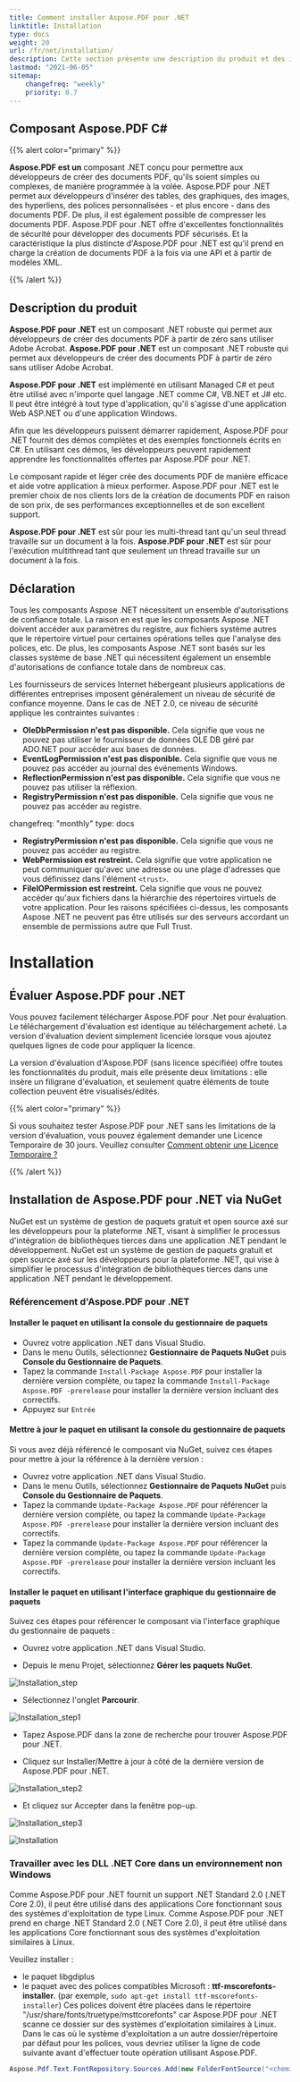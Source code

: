 ```yaml
---
title: Comment installer Aspose.PDF pour .NET
linktitle: Installation
type: docs
weight: 20
url: /fr/net/installation/
description: Cette section présente une description du produit et des instructions pour installer Aspose.PDF pour .Net par vous-même, ainsi que l'utilisation de NuGet.
lastmod: "2021-06-05"
sitemap:
    changefreq: "weekly"
    priority: 0.7
---
```


## Composant Aspose.PDF C#

{{% alert color="primary" %}}

**Aspose.PDF est un** composant .NET conçu pour permettre aux développeurs de créer des documents PDF, qu'ils soient simples ou complexes, de manière programmée à la volée. Aspose.PDF pour .NET permet aux développeurs d'insérer des tables, des graphiques, des images, des hyperliens, des polices personnalisées - et plus encore - dans des documents PDF. De plus, il est également possible de compresser les documents PDF. Aspose.PDF pour .NET offre d'excellentes fonctionnalités de sécurité pour développer des documents PDF sécurisés. Et la caractéristique la plus distincte d'Aspose.PDF pour .NET est qu'il prend en charge la création de documents PDF à la fois via une API et à partir de modèles XML.

{{% /alert %}}

## Description du produit

**Aspose.PDF pour .NET** est un composant .NET robuste qui permet aux développeurs de créer des documents PDF à partir de zéro sans utiliser Adobe Acrobat.
**Aspose.PDF pour .NET** est un composant .NET robuste qui permet aux développeurs de créer des documents PDF à partir de zéro sans utiliser Adobe Acrobat.

**Aspose.PDF pour .NET** est implémenté en utilisant Managed C# et peut être utilisé avec n'importe quel langage .NET comme C#, VB.NET et J# etc. Il peut être intégré à tout type d'application, qu'il s'agisse d'une application Web ASP.NET ou d'une application Windows.

Afin que les développeurs puissent démarrer rapidement, Aspose.PDF pour .NET fournit des démos complètes et des exemples fonctionnels écrits en C#. En utilisant ces démos, les développeurs peuvent rapidement apprendre les fonctionnalités offertes par Aspose.PDF pour .NET.

Le composant rapide et léger crée des documents PDF de manière efficace et aide votre application à mieux performer. Aspose.PDF pour .NET est le premier choix de nos clients lors de la création de documents PDF en raison de son prix, de ses performances exceptionnelles et de son excellent support.

**Aspose.PDF pour .NET** est sûr pour les multi-thread tant qu'un seul thread travaille sur un document à la fois.
**Aspose.PDF pour .NET** est sûr pour l'exécution multithread tant que seulement un thread travaille sur un document à la fois.

## Déclaration

Tous les composants Aspose .NET nécessitent un ensemble d'autorisations de confiance totale. La raison en est que les composants Aspose .NET doivent accéder aux paramètres du registre, aux fichiers système autres que le répertoire virtuel pour certaines opérations telles que l'analyse des polices, etc. De plus, les composants Aspose .NET sont basés sur les classes système de base .NET qui nécessitent également un ensemble d'autorisations de confiance totale dans de nombreux cas.

Les fournisseurs de services Internet hébergeant plusieurs applications de différentes entreprises imposent généralement un niveau de sécurité de confiance moyenne. Dans le cas de .NET 2.0, ce niveau de sécurité applique les contraintes suivantes :

- **OleDbPermission n'est pas disponible.** Cela signifie que vous ne pouvez pas utiliser le fournisseur de données OLE DB géré par ADO.NET pour accéder aux bases de données.
- **EventLogPermission n'est pas disponible.** Cela signifie que vous ne pouvez pas accéder au journal des événements Windows.
- **ReflectionPermission n'est pas disponible.** Cela signifie que vous ne pouvez pas utiliser la réflexion.
- **RegistryPermission n'est pas disponible.** Cela signifie que vous ne pouvez pas accéder au registre.

changefreq: "monthly"
type: docs
- **RegistryPermission n'est pas disponible.** Cela signifie que vous ne pouvez pas accéder au registre.
- **WebPermission est restreint.** Cela signifie que votre application ne peut communiquer qu'avec une adresse ou une plage d'adresses que vous définissez dans l'élément `<trust>`.
- **FileIOPermission est restreint.** Cela signifie que vous ne pouvez accéder qu'aux fichiers dans la hiérarchie des répertoires virtuels de votre application.
Pour les raisons spécifiées ci-dessus, les composants Aspose .NET ne peuvent pas être utilisés sur des serveurs accordant un ensemble de permissions autre que Full Trust.

# Installation

## Évaluer Aspose.PDF pour .NET

Vous pouvez facilement télécharger Aspose.PDF pour .Net pour évaluation. Le téléchargement d'évaluation est identique au téléchargement acheté. La version d'évaluation devient simplement licenciée lorsque vous ajoutez quelques lignes de code pour appliquer la licence.

La version d'évaluation d'Aspose.PDF (sans licence spécifiée) offre toutes les fonctionnalités du produit, mais elle présente deux limitations : elle insère un filigrane d'évaluation, et seulement quatre éléments de toute collection peuvent être visualisés/édités.

{{% alert color="primary" %}}

Si vous souhaitez tester Aspose.PDF pour .NET sans les limitations de la version d'évaluation, vous pouvez également demander une Licence Temporaire de 30 jours. Veuillez consulter [Comment obtenir une Licence Temporaire ?](https://purchase.aspose.com/temporary-license)

{{% /alert %}}

## Installation de Aspose.PDF pour .NET via NuGet

NuGet est un système de gestion de paquets gratuit et open source axé sur les développeurs pour la plateforme .NET, visant à simplifier le processus d'intégration de bibliothèques tierces dans une application .NET pendant le développement.
NuGet est un système de gestion de paquets gratuit et open source axé sur les développeurs pour la plateforme .NET, qui vise à simplifier le processus d'intégration de bibliothèques tierces dans une application .NET pendant le développement.

### Référencement d'Aspose.PDF pour .NET

#### Installer le paquet en utilisant la console du gestionnaire de paquets

- Ouvrez votre application .NET dans Visual Studio.
- Dans le menu Outils, sélectionnez **Gestionnaire de Paquets NuGet** puis **Console du Gestionnaire de Paquets**.
- Tapez la commande `Install-Package Aspose.PDF` pour installer la dernière version complète, ou tapez la commande `Install-Package Aspose.PDF -prerelease` pour installer la dernière version incluant des correctifs.
- Appuyez sur `Entrée`

#### Mettre à jour le paquet en utilisant la console du gestionnaire de paquets

Si vous avez déjà référencé le composant via NuGet, suivez ces étapes pour mettre à jour la référence à la dernière version :

- Ouvrez votre application .NET dans Visual Studio.
- Dans le menu Outils, sélectionnez **Gestionnaire de Paquets NuGet** puis **Console du Gestionnaire de Paquets**.
- Tapez la commande `Update-Package Aspose.PDF` pour référencer la dernière version complète, ou tapez la commande `Update-Package Aspose.PDF -prerelease` pour installer la dernière version incluant des correctifs.
- Tapez la commande `Update-Package Aspose.PDF` pour référencer la dernière version complète, ou tapez la commande `Update-Package Aspose.PDF -prerelease` pour installer la dernière version incluant les correctifs.

#### Installer le paquet en utilisant l'interface graphique du gestionnaire de paquets

Suivez ces étapes pour référencer le composant via l'interface graphique du gestionnaire de paquets :

- Ouvrez votre application .NET dans Visual Studio.

- Depuis le menu Projet, sélectionnez **Gérer les paquets NuGet**.

![Installation_step](../images/install_step.png)

- Sélectionnez l'onglet **Parcourir**.

![Installation_step1](../images/install_step1.png)

- Tapez Aspose.PDF dans la zone de recherche pour trouver Aspose.PDF pour .NET.

- Cliquez sur Installer/Mettre à jour à côté de la dernière version de Aspose.PDF pour .NET.

![Installation_step2](../images/install_step2.png)

- Et cliquez sur Accepter dans la fenêtre pop-up.

![Installation_step3](../images/install_step3.png)

![Installation](../images/install.gif)

### Travailler avec les DLL .NET Core dans un environnement non Windows

Comme Aspose.PDF pour .NET fournit un support .NET Standard 2.0 (.NET Core 2.0), il peut être utilisé dans des applications Core fonctionnant sous des systèmes d'exploitation de type Linux.
Comme Aspose.PDF pour .NET prend en charge .NET Standard 2.0 (.NET Core 2.0), il peut être utilisé dans les applications Core fonctionnant sous des systèmes d'exploitation similaires à Linux.

Veuillez installer :

- le paquet libgdiplus
- le paquet avec des polices compatibles Microsoft : **ttf-mscorefonts-installer**. (par exemple, `sudo apt-get install ttf-mscorefonts-installer`)
Ces polices doivent être placées dans le répertoire "/usr/share/fonts/truetype/msttcorefonts" car Aspose.PDF pour .NET scanne ce dossier sur des systèmes d'exploitation similaires à Linux. Dans le cas où le système d'exploitation a un autre dossier/répertoire par défaut pour les polices, vous devriez utiliser la ligne de code suivante avant d'effectuer toute opération utilisant Aspose.PDF.

```csharp
Aspose.Pdf.Text.FontRepository.Sources.Add(new FolderFontSource("<chemin de l'utilisateur vers les polices ms>"));
```
